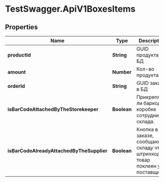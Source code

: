# TestSwagger.ApiV1BoxesItems

## Properties

Name | Type | Description | Notes
------------ | ------------- | ------------- | -------------
**productId** | **String** | GUID продукта в БД | 
**amount** | **Number** | Кол-во продукта | 
**orderId** | **String** | GUID заказа в БД | 
**isBarCodeAttachedByTheStorekeeper** | **Boolean** | Прикреплен ли баркод к коробке сотрудником склада. | [optional] 
**isBarCodeAlreadyAttachedByTheSupplier** | **Boolean** | Кнопка в заказе, сообщающая складу что штрихкод на товар поклеен у поставщика. | [optional] 


